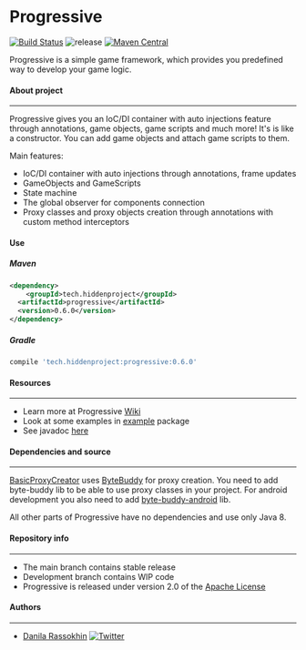 # Progressive
[![Build Status](https://app.travis-ci.com/CrissNamon/progressive.svg?branch=main)](https://app.travis-ci.com/CrissNamon/progressive) ![release](https://img.shields.io/github/v/release/crissnamon/progressive?include_prereleases) [![Maven Central](https://maven-badges.herokuapp.com/maven-central/tech.hiddenproject/progressive/badge.svg)](https://maven-badges.herokuapp.com/maven-central/tech.hiddenproject/progressive)
<p>Progressive is a simple game framework, which provides you predefined way to develop your game logic.</p>

#### About project
___
<p>
Progressive gives you an IoC/DI container with auto injections feature through annotations, game objects, game scripts and much more! It's is like a constructor. You can add game objects and attach game scripts to them.

Main features:
- IoC/DI container with auto injections through annotations, frame updates
- GameObjects and GameScripts
- State machine
- The global observer for components connection
- Proxy classes and proxy objects creation through annotations with custom method interceptors
</p> 

#### Use

##### Maven

```xml
<dependency>
    <groupId>tech.hiddenproject</groupId>
  <artifactId>progressive</artifactId>
  <version>0.6.0</version>
</dependency>
```

##### Gradle

````groovy
compile 'tech.hiddenproject:progressive:0.6.0'
````

#### Resources
___
* Learn more at Progressive [Wiki](https://github.com/CrissNamon/progressive/wiki)
* Look at some examples in [example](https://github.com/CrissNamon/progressive/blob/main/src/main/java/ru/hiddenproject/example/) package
* See javadoc [here](https://crissnamon.github.io/progressive/)

#### Dependencies and source 
___

[BasicProxyCreator](https://github.com/CrissNamon/progressive/blob/main/src/main/java/ru/hiddenproject/progressive/basic/BasicProxyCreator.java) uses [ByteBuddy](https://bytebuddy.net/) for proxy creation. You need to add byte-buddy lib to be able to use proxy classes in your project. For android development you also need to add [byte-buddy-android](https://github.com/raphw/byte-buddy/tree/master/byte-buddy-android) lib.
<p>All other parts of Progressive have no dependencies and use only Java 8.</p> 

#### Repository info
___
* The main branch contains stable release
* Development branch contains WIP code
* Progressive is released under version 2.0 of the [Apache License](https://www.apache.org/licenses/LICENSE-2.0)

#### Authors
___
* [Danila Rassokhin](https://gihub.com/crissnamon) [![Twitter](https://img.shields.io/twitter/follow/kpekepsalt?style=social)](https://twitter.com/kpekepsalt)
